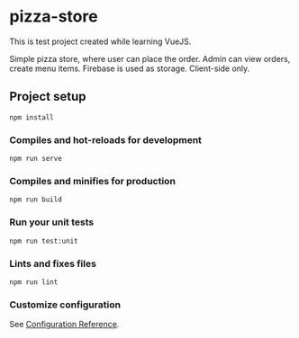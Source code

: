 # pizza-store
This is test project created while learning VueJS.

Simple pizza store, where user can place the order. Admin can view orders, 
create menu items. Firebase is used as storage. Client-side only.



## Project setup
```
npm install
```

### Compiles and hot-reloads for development
```
npm run serve
```

### Compiles and minifies for production
```
npm run build
```

### Run your unit tests
```
npm run test:unit
```

### Lints and fixes files
```
npm run lint
```

### Customize configuration
See [Configuration Reference](https://cli.vuejs.org/config/).
